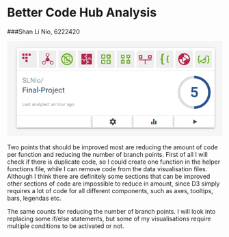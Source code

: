 Better Code Hub Analysis
==================

###Shan Li Nio, 6222420

![BCH](https://github.com/SLNio/Final-Project/blob/master/doc/BCH.PNG)

Two points that should be improved most are reducing the amount of code per function and reducing the number of branch points.
First of all I will check if there is duplicate code, so I could create one function in the helper functions file, while I can remove code from the data visualisation files. Although I think there are definitely some sections that can be improved other sections of code are impossible to reduce in amount, since D3 simply requires a lot of code for all different components, such as axes, tooltips, bars, legendas etc. 

The same counts for reducing the number of branch points. I will look into replacing some if/else statements, but some of my visualisations require multiple conditions to be activated or not. 